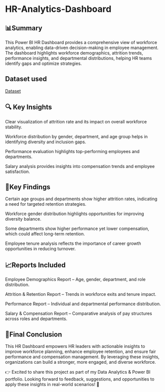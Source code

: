 # HR-Analytics-Dashboard
## 📊Summary
This Power BI HR Dashboard provides a comprehensive view of workforce analytics, enabling data-driven decision-making in employee management. The dashboard highlights workforce demographics, attrition trends, performance insights, and departmental distributions, helping HR teams identify gaps and optimize strategies.

## Dataset used
[Dataset](https://github.com/arsh-sandhu-1/HR-Analytics-Dashboard/blob/main/HR%20Data.xlsx)

## 🔍 Key Insights

Clear visualization of attrition rate and its impact on overall workforce stability.

Workforce distribution by gender, department, and age group helps in identifying diversity and inclusion gaps.

Performance evaluation highlights top-performing employees and departments.

Salary analysis provides insights into compensation trends and employee satisfaction.

## 📌Key Findings

Certain age groups and departments show higher attrition rates, indicating a need for targeted retention strategies.

Workforce gender distribution highlights opportunities for improving diversity balance.

Some departments show higher performance yet lower compensation, which could affect long-term retention.

Employee tenure analysis reflects the importance of career growth opportunities in reducing turnover.

## 📈Reports Included

Employee Demographics Report – Age, gender, department, and role distribution.

Attrition & Retention Report – Trends in workforce exits and tenure impact.

Performance Report – Individual and departmental performance distribution.

Salary & Compensation Report – Comparative analysis of pay structures across roles and departments.

 ## 🧠Final Conclusion

This HR Dashboard empowers HR leaders with actionable insights to improve workforce planning, enhance employee retention, and ensure fair performance and compensation management. By leveraging these insights, organizations can build a stronger, more engaged, and diverse workforce.

👉 Excited to share this project as part of my Data Analytics & Power BI portfolio. Looking forward to feedback, suggestions, and opportunities to apply these insights in real-world scenarios! 🚀
